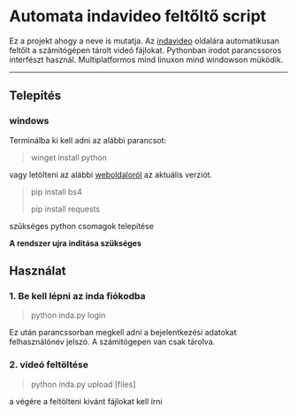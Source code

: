 # Automata indavideo feltőltő script
Ez a projekt ahogy a neve is mutatja. Az [indavideo](https://indavideo.hu/) oldalára automatikusan feltőlt a számitógépen tárolt videó fájlokat. Pythonban írodot parancssoros interfészt használ. Multiplatformos mind linuxon mind windowson müködik.

---
## Telepítés
### windows
Terminálba ki kell adni az alábbi parancsot:
> winget install python

vagy letölteni az alábbi [weboldaloról](https://www.python.org/downloads/) az aktuális verziót.

> pip install bs4
> 
> pip install requests

szükséges python csomagok telepítése

**A rendszer ujra inditása szükséges**
## Használat

### 1. Be kell lépni az inda fiókodba

> python inda.py login

Ez után parancssorban megkell adni a bejelentkezési adatokat felhasználónév jelszó. A számitógepen van csak tárolva.

### 2. videó feltöltése

> python inda.py upload [files]

a végére a feltölteni kivánt fájlokat kell írni
